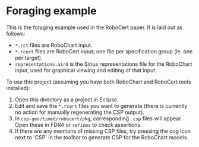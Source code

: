 # Foraging example

This is the foraging example used in the RoboCert paper.
It is laid out as follows:

- `*.rct` files are RoboChart input.
- `*.rcert` files are RoboCert input; one file per specification group
  (ie. one per target).
- `representations.aird` is the Sirius representations file for the RoboChart
  input, used for graphical viewing and editing of that input.

To use this project (assuming you have both RoboChart and RoboCert tools
installed):

1. Open this directory as a project in Eclipse.
2. Edit and save the `*.rcert` files you want to generate (there is currently
   no action for manually regenerating the CSP output).
3. In `csp-gen/timed/robocert/pkg`, corresponding `.csp` files will appear.
   Open these in FDR4 or `refines` to check assertions.
4. If there are any mentions of missing CSP files, try pressing the
   cog icon next to 'CSP' in the toolbar to generate CSP for the RoboChart
   models.
